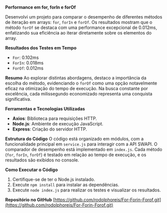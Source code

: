**Performance em for, forIn e forOf**

Desenvolvi um projeto para comparar o desempenho de diferentes métodos de iteração em arrays: `for`, `forIn` e `forOf`. Os resultados mostram que o método `forOf` se destaca com uma performance excepcional de 0.012ms, enfatizando sua eficiência ao iterar diretamente sobre os elementos do array.

**Resultados dos Testes em Tempo**
- `For`: 0.102ms
- `ForIn`: 0.018ms
- `ForOf`: 0.012ms

**Resumo**
Ao explorar distintas abordagens, destaco a importância da escolha do método, evidenciando o `forOf` como uma opção notavelmente eficaz na otimização do tempo de execução. Na busca constante por excelência, cada milissegundo economizado representa uma conquista significativa.

**Ferramentas e Tecnologias Utilizadas**
- **Axios**: Biblioteca para requisições HTTP.
- **Node.js**: Ambiente de execução JavaScript.
- **Express**: Criação do servidor HTTP.

**Estrutura do Código**
O código está organizado em módulos, com a funcionalidade principal em `service.js` para interagir com a API SWAPI. O comparador de desempenho está implementado em `index.js`. Cada método (`for`, `forIn`, `forOf`) é testado em relação ao tempo de execução, e os resultados são exibidos no console.

**Como Executar o Código**
1. Certifique-se de ter o Node.js instalado.
2. Execute `npm install` para instalar as dependências.
3. Execute `node index.js` para realizar os testes e visualizar os resultados.

**Repositório no GitHub**
[https://github.com/rodolphoreis/For-Forin-Forof.git](https://github.com/rodolphoreis/For-Forin-Forof.git)

